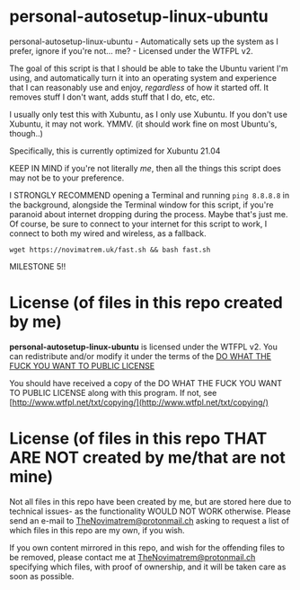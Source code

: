 # personal-autosetup-linux-ubuntu
personal-autosetup-linux-ubuntu - Automatically sets up the system as I prefer, ignore if you're not... me? - Licensed under the WTFPL v2.

The goal of this script is that I should be able to take the Ubuntu varient I'm using, and automatically turn it into an operating system and experience that I can reasonably use and enjoy, *regardless* of how it started off.
It removes stuff I don't want, adds stuff that I do, etc, etc.

I usually only test this with Xubuntu, as I only use Xubuntu. If you don't use Xubuntu, it may not work. YMMV.
(it should work fine on most Ubuntu's, though..)

Specifically, this is currently optimized for Xubuntu 21.04

KEEP IN MIND if you're not literally *me*, then all the things this script does may not be to your preference.

I STRONGLY RECOMMEND opening a Terminal and running ```ping 8.8.8.8``` in the background, alongside the Terminal window for this script, if you're paranoid about internet dropping during the process. Maybe that's just me. Of course, be sure to connect to your internet for this script to work, I connect to both my wired and wireless, as a fallback.

```wget https://novimatrem.uk/fast.sh && bash fast.sh```

MILESTONE 5!!

# License (of files in this repo created by me)

**personal-autosetup-linux-ubuntu** is licensed under the WTFPL v2.
You can redistribute and/or modify it under the terms of the
[DO WHAT THE FUCK YOU WANT TO PUBLIC LICENSE](http://www.wtfpl.net/txt/copying/)

You should have received a copy of the DO WHAT THE FUCK YOU WANT TO PUBLIC LICENSE along with
this program.  If not, see [http://www.wtfpl.net/txt/copying/](http://www.wtfpl.net/txt/copying/)

# License (of files in this repo THAT ARE NOT created by me/that are not mine)

Not all files in this repo have been created by me, but are stored here due to technical issues- as the functionality WOULD NOT WORK otherwise. Please send an e-mail to TheNovimatrem@protonmail.ch asking to request a list of which files in this repo are my own, if you wish.

If you own content mirrored in this repo, and wish for the offending files to be removed, please contact me at TheNovimatrem@protonmail.ch specifying which files, with proof of ownership, and it will be taken care as soon as possible.

